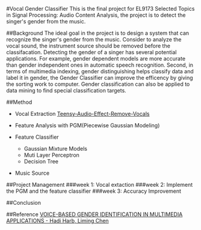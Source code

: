 #Vocal Gender Classifier
This is the final project for EL9173 Selected Topics in Signal Processing: Audio Content Analysis, the project is to detect the singer's gender from the music.

##Background
The ideal goal in the project is to design a system that can recognize the singer's gender from the music. Consider to analyze the vocal sound, the instrument source should be removed before the classifacation. Detecting the gender of a singer has several potential applications. For example, gender dependent models are more accurate than gender independent ones in automatic speech recognition. Second, in terms of multimedia indexing, gender distinguishing helps classify data and label it in gender, the Gender Classifier can improve the efficency by giving the sorting work to computer. Gender classification can also be applied to data mining to find special classification targets.


##Method
* Vocal Extraction
[Teensy-Audio-Effect-Remove-Vocals](https://github.com/FrankBoesing/Teensy-Audio-Effect-Remove-Vocals)
* Feature Analysis with PGM(Piecewise Gaussian Modeling)

* Feature Classifier
  * Gaussian Mixture Models
  * Muti Layer Perceptron
  * Decision Tree
* Music Source

##Project Management
###week 1: 
Vocal extaction
###week 2:
Implement the PGM and the feature classifier
###week 3:
Accuracy Improvement

##Conclusion

##Reference
[VOICE-BASED GENDER IDENTIFICATION IN MULTIMEDIA APPLICATIONS - Hadi Harb, Liming Chen](https://pdfs.semanticscholar.org/35d6/b269c99d0c7a27641a7489c4f13ecd8d5181.pdf)
